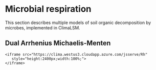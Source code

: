 # Microbial respiration
This section describes multiple models of soil organic decomposition
by microbes, implemented in ClimaLSM. 

## Dual Arrhenius Michaelis-Menten

```@raw html
<iframe src="https://clima.westus3.cloudapp.azure.com/jsserve/Rh"
   style="height:2400px;width:100%;">
</iframe>
```
